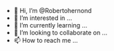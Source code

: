 - 👋 Hi, I’m @Robertohernond
- 👀 I’m interested in ...
- 🌱 I’m currently learning ...
- 💞️ I’m looking to collaborate on ...
- 📫 How to reach me ...

<!---
Robertohernond/Robertohernond is a ✨ special ✨ repository because its `README.md` (this file) appears on your GitHub profile.
You can click the Preview link to take a look at your changes.
--->
